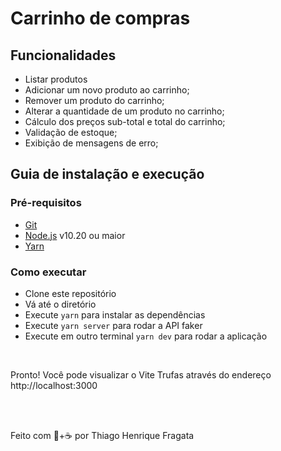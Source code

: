 # Carrinho de compras

## Funcionalidades

- Listar produtos
- Adicionar um novo produto ao carrinho;
- Remover um produto do carrinho;
- Alterar a quantidade de um produto no carrinho;
- Cálculo dos preços sub-total e total do carrinho;
- Validação de estoque;
- Exibição de mensagens de erro;

## Guia de instalação e execução

### Pré-requisitos

- [Git](https://git-scm.com/)
- [Node.js](https://nodejs.org/en/) v10.20 ou maior
- [Yarn](https://yarnpkg.com/)

### Como executar

- Clone este repositório
- Vá até o diretório
- Execute `yarn` para instalar as dependências
- Execute `yarn server` para rodar a API faker
- Execute em outro terminal `yarn dev` para rodar a aplicação

<br/>

Pronto! Você pode visualizar o Vite Trufas através do endereço http://localhost:3000

<br/>
<br/>

Feito com 🧡+☕ por Thiago Henrique Fragata
